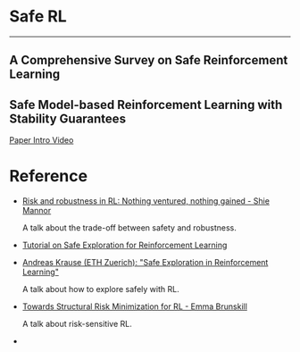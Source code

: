 # Safe RL

---

## A Comprehensive Survey on Safe Reinforcement Learning

## Safe Model-based Reinforcement Learning with Stability Guarantees

[Paper Intro Video](https://www.youtube.com/watch?v=Xwu38vQb9Gk&t=13s)


# Reference

- [Risk and robustness in RL: Nothing ventured, nothing gained - Shie Mannor](https://www.youtube.com/watch?v=M_acBfpqaLQ)
  
  A talk about the trade-off between safety and robustness.
- [Tutorial on Safe Exploration for Reinforcement Learning](https://rlss.inria.fr/files/2019/07/SafeRL_tutorial.pdf)
- [Andreas Krause (ETH Zuerich): "Safe Exploration in Reinforcement Learning"](https://www.youtube.com/watch?v=5vMyz4HWYfw)
  
  A talk about how to explore safely with RL.
- [Towards Structural Risk Minimization for RL - Emma Brunskill](https://www.youtube.com/watch?v=V3Op8eIc9H8)
  
  A talk about risk-sensitive RL.
- 